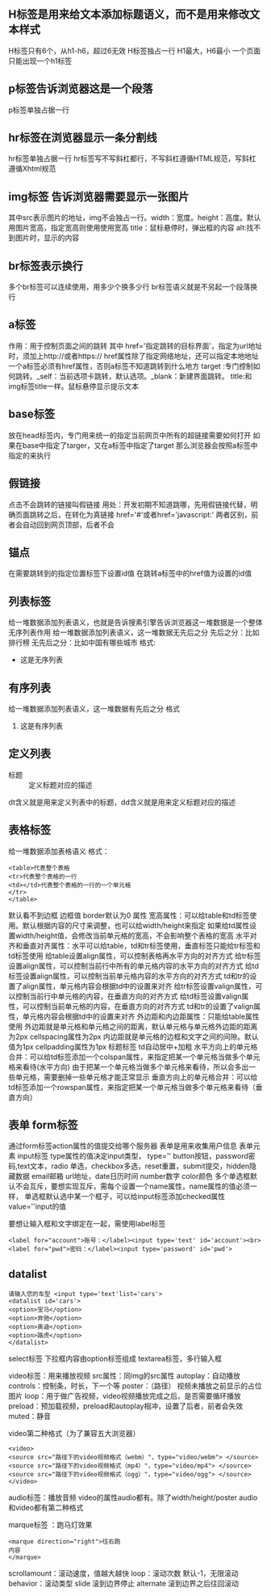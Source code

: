 ## H标签是用来给文本添加标题语义，而不是用来修改文本样式
H标签只有6个，从h1-h6，超过6无效
H标签独占一行
H1最大，H6最小
一个页面只能出现一个h1标签

## p标签告诉浏览器这是一个段落
p标签单独占据一行

## hr标签在浏览器显示一条分割线
hr标签单独占据一行
hr标签写不写斜杠都行，不写斜杠遵循HTML规范，写斜杠遵循Xhtml规范
 
 ## img标签 告诉浏览器需要显示一张图片
 其中src表示图片的地址，img不会独占一行。width：宽度。height：高度。默认用图片宽高，指定宽高则使用使用宽高
 title：鼠标悬停时，弹出框的内容
 alt:找不到图片时，显示的内容
 
 ## br标签表示换行
 多个br标签可以连续使用，用多少个换多少行
 br标签语义就是不另起一个段落换行
 
 ## a标签
 作用：用于控制页面之间的跳转
 其中 href='指定跳转的目标界面'，指定为url地址时，须加上http://或者https://
 href属性除了指定网络地址，还可以指定本地地址
 一个a标签必须有href属性，否则a标签不知道跳转到什么地方
 target :专门控制如何跳转。_self：当前选项卡跳转，默认选项。_blank：新建界面跳转。
 title:和img标签title一样。鼠标悬停显示提示文本
 
 ## base标签
 放在head标签内，专门用来统一的指定当前网页中所有的超链接需要如何打开
 如果在base中指定了targer，又在a标签中指定了target 那么浏览器会按照a标签中指定的来执行
 
 ## 假链接
 点击不会跳转的链接叫假链接
 用处：开发初期不知道跳哪，先用假链接代替，明确页面跳转之后，在转化为真链接
 href='#'或者href='javascript:' 两者区别，前者会自动回到网页顶部，后者不会
 
 ## 锚点
 在需要跳转到的指定位置标签下设置id值
 在跳转a标签中的href值为设置的id值
 
 ## 列表标签
 给一堆数据添加列表语义，也就是告诉搜素引擎告诉浏览器这一堆数据是一个整体
 无序列表作用
 给一堆数据添加列表语义，这一堆数据无先后之分
 先后之分：比如排行榜
 无先后之分：比如中国有哪些城市
 格式:
 <ul>
 <li>这是无序列表</li>
 </ul>
  
 ## 有序列表
 给一堆数据添加列表语义，这一堆数据有先后之分
 格式
 <ol>
 <li>这是有序列表</li>
 </ol>
 
## 定义列表
<dl>
 <dt>标题</dt>
 <dd>定义标题对应的描述</dd>
 </dl>
 dt含义就是用来定义列表中的标题，dd含义就是用来定义标题对应的描述
 
## 表格标签
  给一堆数据添加表格语义
  格式：
  ````
  <table>代表整个表格
  <tr>代表整个表格的一行
  <td></td>代表整个表格的一行的一个单元格
  </tr>
  </table>
  ````
  默认看不到边框 边框值 border默认为0
  属性
  宽高属性：可以给table和td标签使用。默认根据内容的尺寸来调整，也可以给width/height来指定
           如果给td属性设置width/height值，会修改当前单元格的宽高，不会影响整个表格的宽高
  水平对齐和垂直对齐属性：水平可以给table，td和tr标签使用，垂直标签只能给tr标签和td标签使用
						给table设置align属性，可以控制表格再水平方向的对齐方式
						给tr标签设置align属性，可以控制当前行中所有的单元格内容的水平方向的对齐方式
						给td标签设置align属性，可以控制当前单元格内容的水平方向的对齐方式
						td和tr的设置了align属性，单元格内容会根据td中的设置来对齐
						给tr标签设置valign属性，可以控制当前行中单元格的内容，在垂直方向的对齐方式
						给td标签设置valign属性，可以控制当前单元格的内容，在垂直方向的对齐方式
						td和tr的设置了valign属性，单元格内容会根据td中的设置来对齐
  外边距和内边距属性：只能给table属性使用
					外边距就是单元格和单元格之间的距离，默认单元格与单元格外边距的距离为2px cellspacing属性为2px
					内边距就是单元格的边框和文字之间的间隙。默认值为1px cellpadding属性为1px
	标题标签 td自动居中+加粗
	水平方向上的单元格合并：可以给td标签添加一个colspan属性，来指定把某一个单元格当做多个单元格来看待(水平方向)
							由于把某一个单元格当做多个单元格来看待，所以会多出一些单元格，需要删掉一些单元格才能正常显示
	垂直方向上的单元格合并：可以给td标签添加一个rowspan属性，来指定把某一个单元格当做多个单元格来看待（垂直方向）
	
## 表单 form标签
通过form标签action属性的值提交给哪个服务器
表单是用来收集用户信息
表单元素
input标签 type属性的值决定input类型，
type='' button按钮，password密码,text文本，radio 单选，checkbox多选，reset重置，submit提交，hidden隐藏数据
email邮箱 url地址，date日历时间 number数字 color颜色
多个单选框默认不会互斥，要想实现互斥，需每个设置一个name属性，name属性的值必须一样，
单选框默认选中某一个框子，可以给input标签添加checked属性
value=''input的值	
	
要想让输入框和文字绑定在一起，需使用label标签

	<label for="account">账号：</label><input type='text' id='account'><br>
	<label for="pwd">密码：</label><input type='password' id='pwd'>
	
 ## datalist
	请输入您的车型 <input type='text'list='cars'>
	<datalist id='cars'>
	<option>宝马</option>
	<option>奔驰</option>
	<option>奥迪</option>
	<option>路虎</option>
	</datalist>
	
	
select标签 下拉框内容由option标签组成
textarea标签，多行输入框

video标签：用来播放视频
src属性：同img的src属性
autoplay：自动播放
controls：控制条，时长，下一个等
poster：（路径）   视频未播放之前显示的占位图片
loop：用于做广告视频，video视频播放完成之后，是否需要循环播放
preload：预加载视频，preload和autoplay相冲，设置了后者，前者会失效
muted：静音

video第二种格式（为了兼容五大浏览器）
````
<video>
<source src="路径下的video视频格式（webm）"，type="video/webm"> </source>
<source src="路径下的video视频格式（mp4）"，type="video/mp4"> </source>
<source src="路径下的video视频格式（ogg）"，type="video/ogg"> </source>
</video>
````
audio标签：播放音频
video的属性audio都有。除了width/height/poster
audio和video都有第二种格式

marque标签 ：跑马灯效果
````
<marque direction="right">往右跑
内容
</marque>
````
scrollamount：滚动速度，值越大越快
loop：滚动次数 默认-1，无限滚动
behavior：滚动类型 slide 滚到边界停止 alternate 滚到边界之后往回滚动

